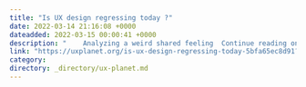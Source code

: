 ```yaml
---
title: "Is UX design regressing today ?"
date: 2022-03-14 21:16:08 +0000
dateadded: 2022-03-15 00:00:41 +0000
description: "    Analyzing a weird shared feeling  Continue reading on UX Planet »  "
link: "https://uxplanet.org/is-ux-design-regressing-today-5bfa65ec8d91?source=rss----819cc2aaeee0---4"
category:
directory: _directory/ux-planet.md
---
```

